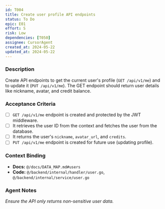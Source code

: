 ```yaml
---
id: T004
title: Create user profile API endpoints
status: To Do
epic: E01
effort: S
risk: Low
dependencies: [T050]
assignee: CursorAgent
created_at: 2024-05-22
updated_at: 2024-05-22
---
```


### Description

Create API endpoints to get the current user's profile (`GET /api/v1/me`) and to update it (`PUT /api/v1/me`). The GET endpoint should return user details like nickname, avatar, and credit balance.

### Acceptance Criteria

- [ ] `GET /api/v1/me` endpoint is created and protected by the JWT middleware.
- [ ] It retrieves the user ID from the context and fetches the user from the database.
- [ ] It returns the user's `nickname`, `avatar_url`, and `credits`.
- [ ] `PUT /api/v1/me` endpoint is created for future use (updating profile).

### Context Binding

- **Docs:** `@/docs/DATA_MAP.md#users`
- **Code:** `@/backend/internal/handler/user.go`, `@/backend/internal/service/user.go`

### Agent Notes

*Ensure the API only returns non-sensitive user data.* 